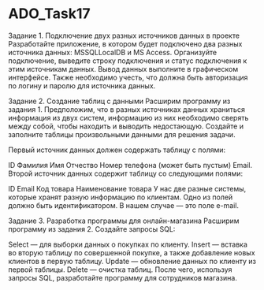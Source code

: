 # ADO_Task17

Задание 1. Подключение двух разных источников данных в проекте
Разработайте приложение, в котором будет подключено два разных источника данных: MSSQLLocalDB и MS Access.
Организуйте подключение, выведите строку подключения и статус подключения к этим источникам данных. 
Вывод данных выполните в графическом интерфейсе. Также необходимо учесть, что должна быть авторизация по логину и паролю для источника данных.

Задание 2. Создание таблиц с данными
Расширим программу из задания 1. Предположим, что в разных источниках данных храниться информация из двух систем, информацию из них необходимо сверять между собой, чтобы находить и выводить недостающую. Создайте и заполните таблицы произвольными данными для решения задачи. 

Первый источник данных должен содержать таблицу с полями:

ID
Фамилия
Имя
Отчество
Номер телефона (может быть пустым)
Email.
Второй источник данных содержит таблицу со следующими полями:

ID
Email
Код товара
Наименование товара
У нас две разные системы, которые хранят разную информацию по клиентам. Одно из полей должно быть идентификатором. В нашем случае — это поле e-mail.

Задание 3. Разработка программы для онлайн-магазина
Расширим программу из задания 2. Создайте запросы SQL:

Select — для выборки данных о покупках по клиенту.
Insert — вставка во вторую таблицу по совершенной покупке, а также добавление новых клиентов в первую таблицу.
Update — обновление данных по клиенту из первой таблицы.
Delete — очистка таблиц.
После чего, используя запросы SQL, разработайте программу для сотрудников магазина.